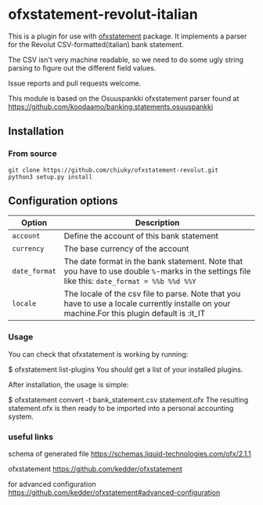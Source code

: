 # ofxstatement-revolut-italian

This is a plugin for use with [ofxstatement](https://github.com/kedder/ofxstatement) package. It implements
a parser for the Revolut CSV-formatted(italian) bank statement.

The CSV isn't very machine readable, so we need to do some ugly string
parsing to figure out the different field values.

Issue reports and pull requests welcome.

This module is based on the Osuuspankki ofxstatement parser found at
https://github.com/koodaamo/banking.statements.osuuspankki

## Installation

### From source
```
git clone https://github.com/chiuky/ofxstatement-revolut.git
python3 setup.py install
```

## Configuration options


| Option        | Description                                                                                                                                    |
|---------------|------------------------------------------------------------------------------------------------------------------------------------------------|
| `account`     | Define the account of this bank statement                                                                                                      |
| `currency`    | The base currency of the account                                                                                                               |
| `date_format` | The date format in the bank statement. Note that you have to use double `%`-marks in the settings file like this: `date_format = %%b %%d %%Y` |
| `locale`      | The locale of the csv file to parse. Note that you have to use a locale currently installe on your machine.For this plugin default is :it_IT   |


### Usage

You can check that ofxstatement is working by running:

$ ofxstatement list-plugins
You should get a list of your installed plugins.

After installation, the usage is simple:

$ ofxstatement convert -t <plugin-name> bank_statement.csv statement.ofx
The resulting statement.ofx is then ready to be imported into a personal accounting system.

### useful links
schema of generated file
https://schemas.liquid-technologies.com/ofx/2.1.1

ofxstatement
https://github.com/kedder/ofxstatement

for advanced configuration
https://github.com/kedder/ofxstatement#advanced-configuration



